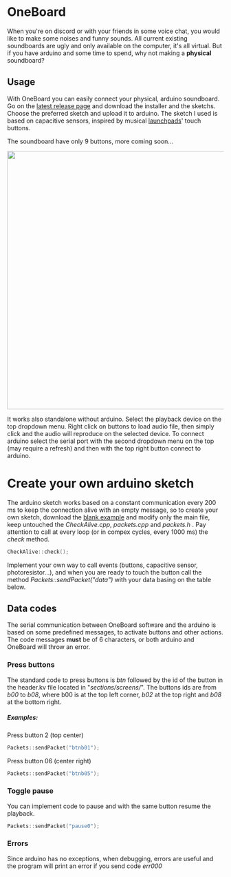 # OneBoard
When you're on discord or with your friends in some voice chat, you would like to make some noises and funny sounds. All current existing soundboards are ugly and only available on the computer, it's all virtual. But if you have arduino and some time to spend, why not making a **physical** soundboard?
## Usage
With OneBoard you can easily connect your physical, arduino soundboard.
Go on the [latest release page][latest] and download the installer and the sketchs.
Choose the preferred sketch and upload it to arduino. The sketch I used is based on capacitive sensors, inspired by musical [launchpads][launchpad]' touch buttons.

The soundboard have only 9 buttons, more coming soon...

<img src="https://i.imgur.com/S7R8UYK.png" width="600px"/>

It works also standalone without arduino. 
Select the playback device on the top dropdown menu. Right click on buttons to load audio file, then simply click and the audio will reproduce on the selected device.
To connect arduino select the serial port with the second dropdown menu on the top (may require a refresh) and then with the top right button connect to arduino.



# Create your own arduino sketch

The arduino sketch works based on a constant communication every 200 ms to keep the connection alive with an empty message, so to create your own sketch, download the [blank example][blank] and modify only the main file, keep untouched the *CheckAlive.cpp*, *packets.cpp* and *packets.h* .
Pay attention to call at every loop (or in compex cycles, every 1000 ms) the *check* method.
```c++
CheckAlive::check();
```

Implement your own way to call events (buttons, capacitive sensor, photoresistor...), and when you are ready to touch the button call the method *Packets::sendPacket("data")* with your data basing on the table below.

## Data codes

The serial communication between OneBoard software and the arduino is based on some predefined messages, to activate buttons and other actions. The code messages **must** be of 6 characters, or both arduino and OneBoard will throw an error.

### Press buttons
The standard code to press buttons is *btn* followed by the id of the button in the header.kv file located in "*sections/screens/*". The buttons ids are from *b00* to *b08*, where b00 is at the top left corner, *b02* at the top right and *b08* at the bottom right.
##### Examples:
Press button 2 (top center)
```c++
Packets::sendPacket("btnb01");
```
Press button 06 (center right)
```c++
Packets::sendPacket("btnb05");
```
### Toggle pause
You can implement code to pause and with the same button resume the playback.
```c++
Packets::sendPacket("pause0");
```
### Errors
Since arduino has no exceptions, when debugging, errors are useful and the program will print an error if you send code *err000*

[latest]: <https://github.com/PaesaggioSonoro/OneBoard/releases/latest>
[launchpad]: <https://www.google.com/search?q=launchpad&tbm=isch>
[blank]: <https://minhaskamal.github.io/DownGit/#/home?url=https:%2F%2Fgithub.com%2FPaesaggioSonoro%2FOneBoard%2Fblob%2Fmaster%2Fsketchs%2FOneBoard_blank.zip>

